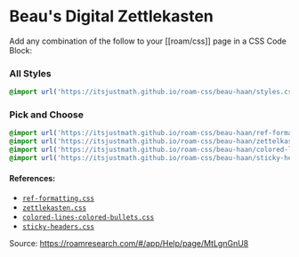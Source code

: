 # Beau's Digital Zettlekasten

Add any combination of the follow to your [[roam/css]] page in a CSS Code Block:

### All Styles

```css
@import url('https://itsjustmath.github.io/roam-css/beau-haan/styles.css');
```

### Pick and Choose

```css
@import url('https://itsjustmath.github.io/roam-css/beau-haan/ref-formatting.css');
@import url('https://itsjustmath.github.io/roam-css/beau-haan/zettelkasten.css');
@import url('https://itsjustmath.github.io/roam-css/beau-haan/colored-lines-colored-bullets.css');
@import url('https://itsjustmath.github.io/roam-css/beau-haan/sticky-headers.css');
```

#### References:
- [`ref-formatting.css`](https://roamresearch.com/#/app/Help/page/8tSYOATc5)
- [`zettlekasten.css`](https://roamresearch.com/#/app/Help/page/ULnYNyHbj)
- [`colored-lines-colored-bullets.css`](https://roamresearch.com/#/app/Help/page/mEFUBVK3A)
- [`sticky-headers.css`](https://roamresearch.com/#/app/Help/page/0h5_Qj87w)

Source: https://roamresearch.com/#/app/Help/page/MtLgnGnU8
